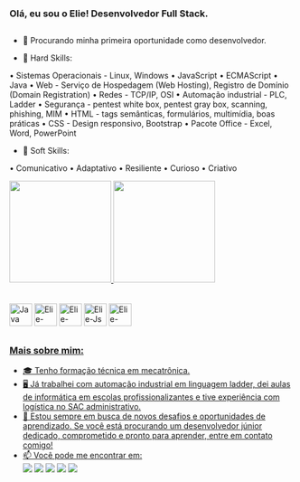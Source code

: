 ### Olá, eu sou o Elie! Desenvolvedor Full Stack.

##

- 🔭 Procurando minha primeira oportunidade como desenvolvedor.
  
- 🌱 Hard Skills: 

• Sistemas Operacionais - Linux, Windows
• JavaScript
• ECMAScript
• Java
• Web - Serviço de Hospedagem (Web Hosting), Registro de Domínio (Domain Registration)
• Redes - TCP/IP, OSI
• Automação industrial - PLC, Ladder
• Segurança - pentest white box, pentest gray box, scanning, phishing, MIM
• HTML - tags semânticas, formulários, multimídia, boas práticas
• CSS - Design responsivo, Bootstrap
• Pacote Office - Excel, Word, PowerPoint

- 🌱 Soft Skills:

• Comunicativo
• Adaptativo
• Resiliente
• Curioso
• Criativo


<div>
  <a href="https://github.com/Elie-Ferreir4">
  <img height="180em" src="https://github-readme-stats.vercel.app/api?username=Elie-Ferreir4&show_icons=true&theme=tokyonight&rank_icon=github">
   <img height="180em" src="https://github-readme-stats.vercel.app/api/top-langs/?username=Elie-Ferreir4&layout=compact&theme=tokyonight">
</div>
  
<div style="display: inline-block"><br>
  <div style="display: inline-block"><br>
  <img alt="Java" height="40" width="40" src="https://cdn.jsdelivr.net/gh/devicons/devicon/icons/java/java-original-wordmark.svg"/>
</div>

  <img alt="Elie-html" height="40" widh="40" src="https://cdn.jsdelivr.net/gh/devicons/devicon/icons/html5/html5-original-wordmark.svg"/>
  <img alt="Elie-css" height="40" widh="40" src="https://cdn.jsdelivr.net/gh/devicons/devicon/icons/css3/css3-original-wordmark.svg" />
  <img alt="Elie-Js" height="40" widh="40" src="https://cdn.jsdelivr.net/gh/devicons/devicon/icons/javascript/javascript-original.svg" />
  <img alt="Elie-Bootstrap" height="40" widh="40" src="https://cdn.jsdelivr.net/gh/devicons/devicon/icons/bootstrap/bootstrap-original-wordmark.svg" />
</div>
  
##
  
### Mais sobre mim:
- 🎓 Tenho formação técnica em mecatrônica.
- 🖥️ Já trabalhei com automação industrial em linguagem ladder, dei aulas de informática em escolas profissionalizantes e tive experiência com logística no SAC administrativo.
- 🌟 Estou sempre em busca de novos desafios e oportunidades de aprendizado. Se você está procurando um desenvolvedor júnior dedicado, comprometido e pronto para aprender, entre em contato comigo!
- 📫 Você pode me encontrar em: <br> 
<a href="https://www.linkedin.com/in/elie-ferreira-b18537256/"><img src="https://img.shields.io/badge/LinkedIn-0077B5?style=for-the-badge&logo=linkedin&logoColor=white"></a>
<a href="https://www.instagram.com/elie_code/"><img src="https://img.shields.io/badge/Instagram-E4405F?style=for-the-badge&logo=instagram&logoColor=white"></a>
<a href="https://api.whatsapp.com/send?phone=5512997886761&amp;text=Olá Elie vim através de seu perfil do Github"><img src="https://img.shields.io/badge/WhatsApp-25D366?style=for-the-badge&logo=whatsapp&logoColor=white"></a>
<a href="mailto:elie-ferreira@outlook.com"><img src="https://img.shields.io/badge/Microsoft_Outlook-0078D4?style=for-the-badge&logo=microsoft-outlook&logoColor=white"></a>
<a href="mailto:portifolioelie@gmail.com"><img src="https://img.shields.io/badge/Gmail-D14836?style=for-the-badge&logo=gmail&logoColor=white"></a>
